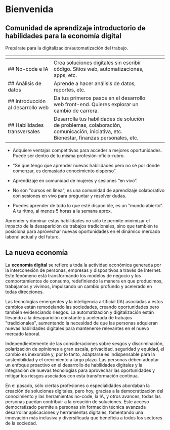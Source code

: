 # Bienvenida

## Comunidad de aprendizaje introductorio de habilidades para la economía digital

Prepárate para la digitalización/automatización del trabajo.

<table data-view="cards">
  <thead>
    <tr>
      <th>
      </th>
      <th>
      </th>
      <th>
      </th>
      <th data-hidden data-card-target data-type="content-ref">
      </th>
      <th data-hidden data-card-cover data-type="files">
      </th>
    </tr>
  </thead>
  <tbody>
    <tr>
      <td>
        ## No-code e IA
      </td>
      <td>
        Crea soluciones digitales sin escribir código. Sitios web, automatizaciones, apps, etc.
      </td>
      <td>
      </td>
      <td>
      </td>
      <td>
        <a href="../assets/thumbnail_placeholder.jpg"></a>
      </td>
    </tr>
    <tr>
      <td>
        ## Análisis de datos
      </td>
      <td>
        Aprende a hacer análisis de datos, reportes, etc.
      </td>
      <td>
      </td>
      <td>
      </td>
      <td>
        <a href="../assets/thumbnail_placeholder.jpg"></a>
      </td>
    </tr>
    <tr>
      <td>
        ## Introducción al desarrollo web
      </td>
      <td>
        Da tus primeros pasos en el desarrollo web front-end. Quieres explorar un cambio de carrera.
      </td>
      <td>
      </td>
      <td>
      </td>
      <td>
        <a href="../assets/thumbnail_placeholder.jpg"></a>
      </td>
    </tr>
    <tr>
      <td>
        ## Habilidades transversales
      </td>
      <td>
        Desarrolla tus habilidades de solución de problemas, colaboración, comunicación, iniciativa, etc. Bienestar, finanzas personales, etc.
      </td>
      <td>
      </td>
      <td>
      </td>
      <td>
        <a href="../assets/thumbnail_placeholder.jpg"></a>
      </td>
    </tr>
  </tbody>
</table>

- Adquiere ventajas competitivas para acceder a mejores oportunidades. Puede ser dentro de tu misma profesión-oficio-rubro. 

- "Sé que tengo que aprender nuevas habilidades pero no sé por dónde comenzar, es demasiado conocimiento disperso”.

- Aprendizaje en comunidad de mujeres y sesiones “en vivo”. 

- No son "cursos en línea", es una comunidad de aprendizaje colaborativo con sesiones en vivo para preguntar y resolver dudas.

- Puedes aprender de todo lo que esté disponible, es un “mundo abierto”. A tu ritmo, al menos 5 horas a la semana aprox.

Aprender y dominar estas habilidades no sólo te permite minimizar el impacto de la desaparición de trabajos tradicionales, sino que también te posiciona para aprovechar nuevas oportunidades en el dinámico mercado laboral actual y del futuro.

## La nueva economía

La **economía digital** se refiere a toda la actividad económica generada por la interconexión de personas, empresas y dispositivos a través de Internet. Este fenómeno está transformando los modelos de negocio y los comportamientos de consumo, redefiniendo la manera en que producimos, trabajamos y vivimos, impulsando un cambio profundo y acelerado en todas direcciones. 

Las tecnologías emergentes y la inteligencia artificial (IA) asociadas a estos cambios están remodelando las sociedades, creando oportunidades pero también evidenciando riesgos. La automatización y digitalización están llevando a la desaparición constante y acelerada de trabajos "tradicionales", aumentando la necesidad de que las personas adquieran nuevas habilidades digitales para mantenerse relevantes en el nuevo mercado laboral.

Independientemente de las consideraciones sobre sesgos y discriminación, polarización de opiniones a gran escala, privacidad, seguridad y equidad, el cambio es inexorable y, por lo tanto, adaptarse es indispensable para la sostenibilidad y el crecimiento a largo plazo. Las personas deben adoptar un enfoque proactivo en el desarrollo de habilidades digitales y la integración de nuevas tecnologías para aprovechar las oportunidades y mitigar los riesgos asociados con esta transformación continua.

En el pasado, sólo ciertas profesiones o especialidades abordaban la creación de soluciones digitales, pero hoy, gracias a la democratización del conocimiento y las herramientas no-code, la IA, y otros avances, todas las personas puedan contribuir a la creación de soluciones. Este acceso democratizado permite a personas sin formación técnica avanzada desarrollar aplicaciones y herramientas digitales, fomentando una innovación más inclusiva y diversificada que beneficia a todos los sectores de la sociedad.
